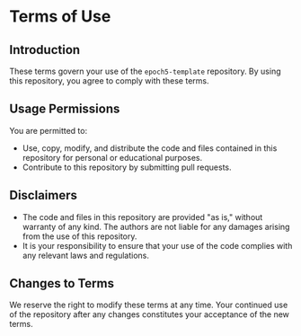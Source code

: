 # Terms of Use

## Introduction
These terms govern your use of the `epoch5-template` repository. By using this repository, you agree to comply with these terms.

## Usage Permissions
You are permitted to:
- Use, copy, modify, and distribute the code and files contained in this repository for personal or educational purposes.
- Contribute to this repository by submitting pull requests.

## Disclaimers
- The code and files in this repository are provided "as is," without warranty of any kind. The authors are not liable for any damages arising from the use of this repository.
- It is your responsibility to ensure that your use of the code complies with any relevant laws and regulations.

## Changes to Terms
We reserve the right to modify these terms at any time. Your continued use of the repository after any changes constitutes your acceptance of the new terms.